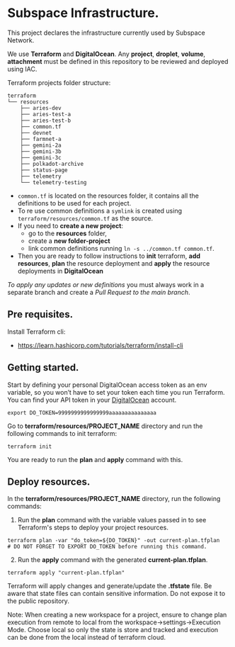 # Subspace Infrastructure.

This project declares the infrastructure currently used by Subspace Network.

We use **Terraform** and **DigitalOcean**. Any **project**, **droplet**, **volume**, **attachment** must be defined in this repository to be reviewed and deployed using IAC.

Terraform projects folder structure:

```
terraform
└── resources
    ├── aries-dev
    ├── aries-test-a
    ├── aries-test-b
    ├── common.tf
    ├── devnet
    ├── farmnet-a
    ├── gemini-2a
    ├── gemini-3b
    ├── gemini-3c
    ├── polkadot-archive
    ├── status-page
    ├── telemetry
    └── telemetry-testing
```

- `common.tf` is located on the resources folder, it contains all the definitions to be used for each project. 
- To re use common definitions a `symlink` is created using `terraform/resources/common.tf` as the source.
- If you need to **create a new project**:
    - go to the **resources** folder, 
    - create a **new folder-project** 
    - link common definitions running `ln -s ../common.tf common.tf`. 
- Then you are ready to follow instructions to **init** terraform, **add resources**, **plan** the resource deployment and **apply** the resource deployments in **DigitalOcean**

_To apply any updates or new definitions_ you must always work in a separate branch and create a _Pull Request to the main branch_. 


## Pre requisites.

Install Terraform cli:

- https://learn.hashicorp.com/tutorials/terraform/install-cli

## Getting started.

Start by defining your personal DigitalOcean access token as an env variable, so you won’t have to set your token each time you run Terraform.
You can find your API token in your [DigitalOcean](https://cloud.digitalocean.com/account/api/tokens) account.

```
export DO_TOKEN=9999999999999999aaaaaaaaaaaaaaa
```

Go to **terraform/resources/PROJECT_NAME** directory and run the following commands to init terraform:

```
terraform init
```

You are ready to run the **plan** and **apply** command with this.

## Deploy resources.

In the **terraform/resources/PROJECT_NAME** directory, run the following commands:


1. Run the **plan** command with the variable values passed in to see Terraform's steps to deploy your project resources.

```SH
terraform plan -var "do_token=${DO_TOKEN}" -out current-plan.tfplan
# DO NOT FORGET TO EXPORT DO_TOKEN before running this command. 
```

2. Run the **apply** command with the generated **current-plan.tfplan**.

```SH
terraform apply "current-plan.tfplan"
```

Terraform will apply changes and generate/update the **.tfstate** file.
Be aware that state files can contain sensitive information. Do not expose it to the public repository.


Note: When creating a new workspace for a project, ensure to change plan execution from remote to local from the workspace->settings->Execution Mode.
Choose local so only the state is store and tracked and execution can be done from the local instead of terraform cloud. 
